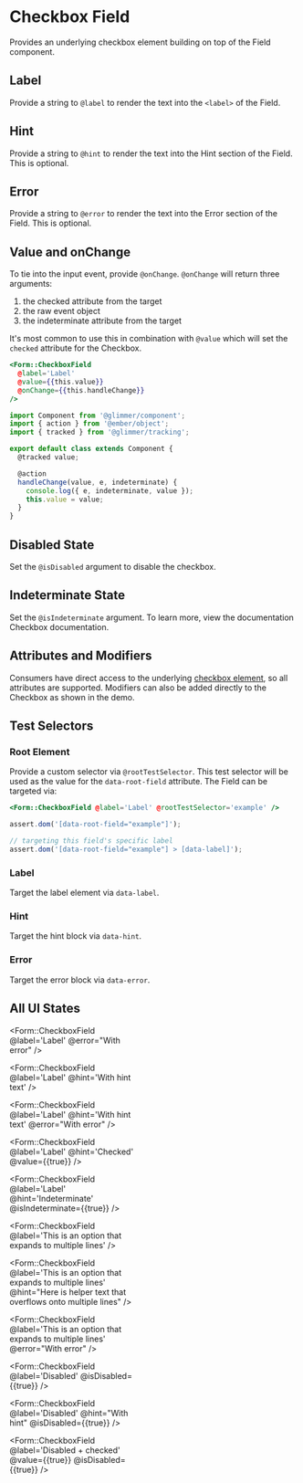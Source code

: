 # Checkbox Field

Provides an underlying checkbox element building on top of the Field component.

## Label

Provide a string to `@label` to render the text into the `<label>` of the Field.

## Hint

Provide a string to `@hint` to render the text into the Hint section of the Field. This is optional.

## Error

Provide a string to `@error` to render the text into the Error section of the Field. This is optional.

## Value and onChange

To tie into the input event, provide `@onChange`. `@onChange` will return three arguments:

1. the checked attribute from the target
2. the raw event object
3. the indeterminate attribute from the target

It's most common to use this in combination with `@value` which will set the `checked` attribute for the Checkbox.

```hbs
<Form::CheckboxField
  @label='Label'
  @value={{this.value}}
  @onChange={{this.handleChange}}
/>
```

```js
import Component from '@glimmer/component';
import { action } from '@ember/object';
import { tracked } from '@glimmer/tracking';

export default class extends Component {
  @tracked value;

  @action
  handleChange(value, e, indeterminate) {
    console.log({ e, indeterminate, value });
    this.value = value;
  }
}
```

## Disabled State

Set the `@isDisabled` argument to disable the checkbox.

## Indeterminate State

Set the `@isIndeterminate` argument. To learn more, view the documentation Checkbox documentation.

## Attributes and Modifiers

Consumers have direct access to the underlying [checkbox element](https://developer.mozilla.org/en-US/docs/Web/HTML/Element/input/checkbox), so all attributes are supported. Modifiers can also be added directly to the Checkbox as shown in the demo.

## Test Selectors

### Root Element

Provide a custom selector via `@rootTestSelector`. This test selector will be used as the value for the `data-root-field` attribute. The Field can be targeted via:

```hbs
<Form::CheckboxField @label='Label' @rootTestSelector='example' />
```

```js
assert.dom('[data-root-field="example"]');

// targeting this field's specific label
assert.dom('[data-root-field="example"] > [data-label]');
```

### Label

Target the label element via `data-label`.

### Hint

Target the hint block via `data-hint`.

### Error

Target the error block via `data-error`.

## All UI States

<div class="flex flex-col space-y-4" style="max-width: 14rem">
<Form::CheckboxField
@label='Label'
/>

<Form::CheckboxField
@label='Label'
@error="With error"
/>

<Form::CheckboxField
@label='Label'
@hint='With hint text'
/>

<Form::CheckboxField
@label='Label'
@hint='With hint text'
@error="With error"
/>

<Form::CheckboxField
@label='Label'
@hint='Checked'
@value={{true}}
/>

<Form::CheckboxField
@label='Label'
@hint='Indeterminate'
@isIndeterminate={{true}}
/>

<Form::CheckboxField
@label='This is an option that expands to multiple lines'
/>

<Form::CheckboxField
@label='This is an option that expands to multiple lines'
@hint="Here is helper text that overflows onto multiple lines"
/>

<Form::CheckboxField
@label='This is an option that expands to multiple lines'
@error="With error"
/>

<Form::CheckboxField
@label='Disabled'
@isDisabled={{true}}
/>

<Form::CheckboxField
@label='Disabled'
@hint="With hint"
@isDisabled={{true}}
/>

<Form::CheckboxField
@label='Disabled + checked'
@value={{true}}
@isDisabled={{true}}
/>

</div>

